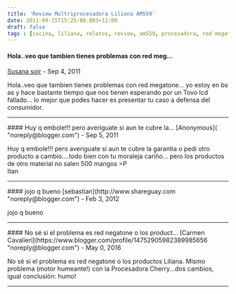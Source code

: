 ```yaml
---
title: 'Review Multriprocesadora Liliana AM559'
date: 2011-09-15T15:25:00.003+12:00
draft: false
tags : [cocina, liliana, relatos, review, am559, procesadora, red megatone]
---
```


#### Hola..veo que tambien tienes problemas con red meg...
[Susana soir]( "noreply@blogger.com") - <time datetime="2011-09-15T17:57:46.080+12:00">Sep 4, 2011</time>

Hola..veo que tambien tienes problemas con red megatone... yo estoy en bs as y hace bastante tiempo que nos tienen esperando por un Tovo lcd fallado... lo mejor que podes hacer es presentar tu caso a defensa del consumidor.
<hr />
#### Huy q embole!!! pero averiguate si aun te cubre la...
[Anonymous]( "noreply@blogger.com") - <time datetime="2011-09-16T07:43:20.552+12:00">Sep 5, 2011</time>

Huy q embole!!! pero averiguate si aun te cubre la garantia o pedi otro producto a cambio....todo bien con tu moraleja cariño... pero los productos de otro material no salen 500 mangos =P  
Itan
<hr />
#### jojo q bueno
[sebastian](http://www.shareguay.com "noreply@blogger.com") - <time datetime="2012-02-22T13:16:15.611+13:00">Feb 3, 2012</time>

jojo q bueno
<hr />
#### No sé si el problema es red negatone o los product...
[Carmen Cavalieri](https://www.blogger.com/profile/14752905982389985656 "noreply@blogger.com") - <time datetime="2016-05-29T05:33:15.315+12:00">May 0, 2016</time>

No sé si el problema es red negatone o los productos Liliana. Mismo problema (motor humeante!) con la Procesadora Cherry...dos cambios, igual conclusión: humo!
<hr />
